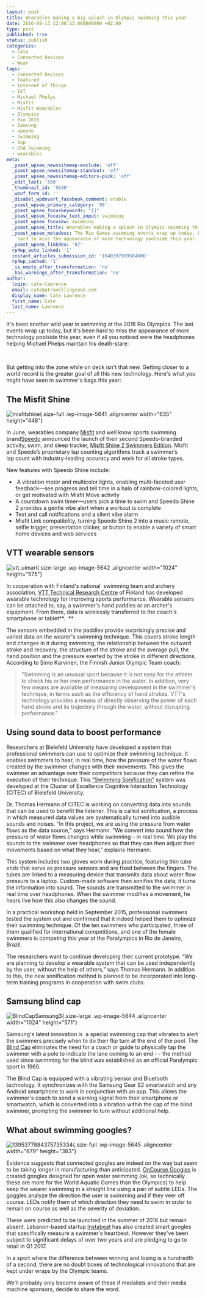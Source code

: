 ```yaml
---
layout: post
title: Wearables making a big splash in Olympic swimming this year
date: 2016-08-13 12:00:23.000000000 +02:00
type: post
published: true
status: publish
categories:
  - Cate
  - Connected Devices
  - Wear
tags:
  - Connected Devices
  - featured
  - Internet of Things
  - IoT
  - Michael Phelps
  - Misfit
  - Misfit Wearables
  - Olympics
  - Rio 2016
  - Samsung
  - speedo
  - swimming
  - top
  - USA Swimming
  - wearables
meta:
  _yoast_wpseo_newssitemap-exclude: 'off'
  _yoast_wpseo_newssitemap-standout: 'off'
  _yoast_wpseo_newssitemap-editors-pick: 'off'
  _edit_last: '550'
  _thumbnail_id: '5640'
  _wpuf_form_id: ''
  _disabel_wpdevart_facebook_comment: enable
  _yoast_wpseo_primary_category: '96'
  _yoast_wpseo_focuskeywords: "[]"
  _yoast_wpseo_focuskw_text_input: swimming
  _yoast_wpseo_focuskw: swimming
  _yoast_wpseo_title: Wearables making a splash in Olympic swimming this year
  _yoast_wpseo_metadesc: The Rio Games swimming events wrap up today, but it's been
    hard to miss the appearance of more technology poolside this year.
  _yoast_wpseo_linkdex: '87'
  rp4wp_auto_linked: '1'
  instant_articles_submission_id: '1640397999584606'
  rp4wp_cached: '1'
  _is_empty_after_transformation: 'no'
  _has_warnings_after_transformation: 'no'
author:
  login: cate-lawrence
  email: cate@atravellingcook.com
  display_name: Cate Lawrence
  first_name: Cate
  last_name: Lawrence
---
```

It's been another wild year in swimming at the 2016 Rio Olympics. The
last events wrap up today, but it's been hard to miss the appearance of
more technology poolside this year, even if all you noticed were the
headphones helping Michael Phelps maintain his death-stare:

 

But getting into the zone while on deck isn't that new. Getting closer
to a world record is the greater goal of all this new technology. Here's
what you might have seen in swimmer's bags this year:

The Misfit Shine
----------------

![misfitshine](rw-import/misfitshine.jpg){.size-full
.wp-image-5641 .aligncenter width="635" height="448"}

In June, wearables company [Misfit](https://misfit.com/) and well know
sports swimming brand[Speedo](http://www.speedo.com/) announced the
launch of their second Speedo-branded activity, swim, and sleep tracker,
[Misfit Shine 2 Swimmers
Edition](https://misfit.com/products/shine2-swimmer-edition). Misfit and
Speedo’s proprietary lap counting algorithms track a swimmer’s lap count
with industry-leading accuracy and work for all stroke types.

New features with Speedo Shine include:

-    A vibration motor and multicolor lights, enabling multi-faceted
    user feedback—see progress and tell time in a halo of
    rainbow-colored lights, or get motivated with Misfit Move activity
-   A countdown swim timer—users pick a time to swim and Speedo Shine 2
    provides a gentle vibe alert when a workout is complete
-   Text and call notifications and a silent vibe alarm
-   Misfit Link compatibility, turning Speedo Shine 2 into a music
    remote, selfie trigger, presentation clicker, or button to enable a
    variety of smart home devices and web services

VTT wearable sensors
--------------------

![vtt\_uimari](rw-import/vtt_uimari-1024x575.jpg){.size-large
.wp-image-5642 .aligncenter width="1024" height="575"}

In cooperation with Finland's national  swimming team and archery
association, [VTT Technical Research
Centre](http://www.vtt.fi/medialle/uutiset/suomalaisurheilijat-hakevat-%C3%A4lyteknologiasta-vauhtia-olympialaisiin-%E2%80%93-usa-n-olympiakomitea-etsii-kumppaneita-suomesta)
of Finland has developed wearable technology for improving sports
performance. Wearable sensors can be attached to, say, a swimmer's hand
paddles or an archer's equipment. From there, data is wirelessly
transferred to the coach's smartphone or tablet**.  **

The sensors embedded in the paddles provide surprisingly precise and
varied data on the wearer's swimming technique. This covers stroke
length and changes in it during swimming, the relationship between the
outward stroke and recovery, the structure of the stroke and the average
pull, the hand position and the pressure exerted by the stroke in
different directions. According to Simo Karvinen, the Finnish Junior
Olympic Team coach:

> "Swimming is an unusual sport because it is not easy for the athlete
> to check his or her own performance in the water. In addition, very
> few means are available of measuring development in the swimmer's
> technique, in terms such as the efficiency of hand strokes. VTT's
> technology provides a means of directly observing the power of each
> hand stroke and its trajectory through the water, without disrupting
> performance."

Using sound data to boost performance
-------------------------------------

Researchers at Bielefeld University have developed a system that
professional swimmers can use to optimize their swimming technique. It
enables swimmers to hear, in real time, how the pressure of the water
flows created by the swimmer changes with their movements. This gives
the swimmer an advantage over their competitors because they can refine
the execution of their technique. This [“Swimming
Sonification”](https://www.cit-ec.de/en/content/news/boosting-swimming-performance-sound-data)
system was developed at the Cluster of Excellence Cognitive Interaction
Technology (CITEC) of Bielefeld University.

Dr. Thomas Hermann of CITEC is working on converting data into sounds
that can be used to benefit the listener. This is called sonification, a
process in which measured data values are systematically turned into
audible sounds and noises. “In this project, we are using the pressure
from water flows as the data source,” says Hermann. “We convert into
sound how the pressure of water flows changes while swimming – in real
time. We play the sounds to the swimmer over headphones so that they can
then adjust their movements based on what they hear,” explains Hermann.

This system includes two gloves worn during practice, featuring thin
tube ends that serve as pressure sensors and are fixed between the
fingers. The tubes are linked to a measuring device that transmits data
about water flow pressure to a laptop. Custom-made software then
sonifies the data; it turns the information into sound. The sounds are
transmitted to the swimmer in real time over headphones. When the
swimmer modifies a movement, he hears live how this also changes the
sound.

In a practical workshop held in September 2015, professional swimmers
tested the system out and confirmed that it indeed helped them to
optimize their swimming technique. Of the ten swimmers who participated,
three of them qualified for international competitions, and one of the
female swimmers is competing this year at the Paralympics in Rio de
Janeiro, Brazil.

The researchers want to continue developing their current prototype. “We
are planning to develop a wearable system that can be used independently
by the user, without the help of others,” says Thomas Hermann. In
addition to this, the new sonification method is planned to be
incorporated into long-term training programs in cooperation with swim
clubs.

Samsung blind cap
-----------------

![BlindCapSamsung3](rw-import/BlindCapSamsung3-1024x571.png){.size-large
.wp-image-5644 .aligncenter width="1024" height="571"}

Samsung's latest innovation is  a special swimming cap that vibrates to
alert the swimmers precisely when to do their flip turn at the end of
the pool. The [Blind Cap](http://www.blindcap.com/en/) eliminates the
need for a coach or guide to physically tap the swimmer with a pole to
indicate the lane coming to an end - - the method used since swimming
for the blind was established as an official Paralympic sport in 1960.

The Blind Cap is equipped with a vibrating sensor and Bluetooth
technology. It synchronizes with the Samsung Gear S2 smartwatch and any
Android smartphone to work in conjunction with an app. This allows the
swimmer's coach to send a warning signal from their smartphone or
smartwatch, which is converted into a vibration within the cap of the
blind swimmer, prompting the swimmer to turn without additional help.

What about swimming googles?
----------------------------

![1395377884375735334](rw-import/1395377884375735334.jpg){.size-full
.wp-image-5645 .aligncenter width="679" height="383"}

Evidence suggests that connected googles are indeed on the way but seem
to be taking longer in manufacturing than anticipated. [OnCourse
Googles](https://www.oncoursegoggles.com/) is created googles designed
for open water swimming (ok, so technically these are more for the World
Aquatic Games than the Olympics) to help keep the wearer swimming in a
straight line using a pair of subtle LEDs. The goggles analyze the
direction the user is swimming and if they veer off course. LEDs notify
them of which direction they need to swim in order to remain on course
as well as the severity of deviation.

These were predicted to be launched in the summer of 2016 but remain
absent. Lebanon-based startup [Instabeat](http://www.instabeat.me/) has
also created smart googles that specifically measure a swimmer's
heartbeat. However they've been subject to significant delays of over
two years and are pledging to go to retail in Q1 2017.

In a sport where the difference between winning and losing is a
hundredth of a second, there are no doubt boxes of technological
innovations that are kept under wraps by the Olympic teams.

We'll probably only become aware of these if medalists and their media
machine sponsors, decide to share the word.
